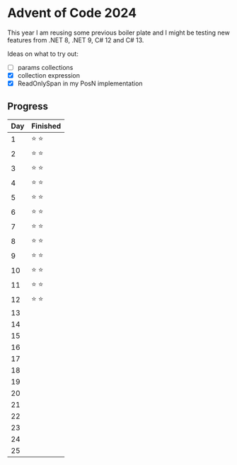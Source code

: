 # Advent of Code 2024

This year I am reusing some previous boiler plate and I might be testing new features from .NET 8, .NET 9, C# 12 and C# 13.

Ideas on what to try out:
- [ ] params collections
- [x] collection expression
- [x] ReadOnlySpan in my PosN implementation

## Progress
| Day | Finished      |
|-----|---------------|
| 1   | :star: :star: |
| 2   | :star: :star: |
| 3   | :star: :star: |
| 4   | :star: :star: |
| 5   | :star: :star: |
| 6   | :star: :star: |
| 7   | :star: :star: | 
| 8   | :star: :star: |
| 9   | :star: :star: |
| 10  | :star: :star: |
| 11  | :star: :star: |
| 12  | :star: :star: |
| 13  | |
| 14  | |
| 15  | |
| 16  | |
| 17  | |
| 18  | |
| 19  | |
| 20  | |
| 21  | |
| 22  | |
| 23  | |
| 24  | |
| 25  | |


